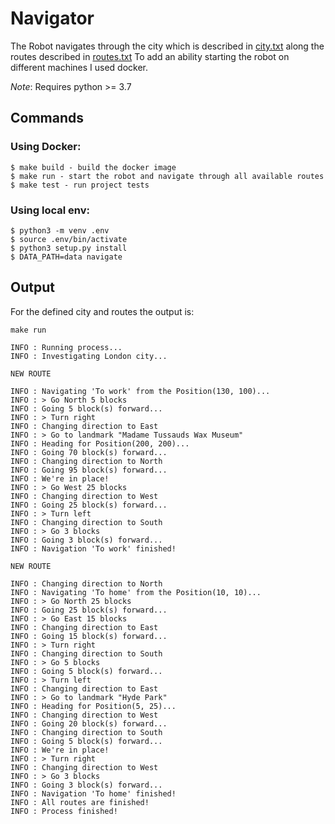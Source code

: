 # Navigator

The Robot navigates through the city which is described in [city.txt](/data/city.txt) along the routes described in [routes.txt](/data/routes.txt)
To add an ability starting the robot on different machines I used docker.

*Note*: Requires python >= 3.7

## Commands

### Using Docker:
    $ make build - build the docker image
    $ make run - start the robot and navigate through all available routes
    $ make test - run project tests

### Using local env:
	$ python3 -m venv .env
	$ source .env/bin/activate
	$ python3 setup.py install
	$ DATA_PATH=data navigate

## Output
For the defined city and routes the output is:

    make run

    INFO : Running process...
    INFO : Investigating London city...

    NEW ROUTE

    INFO : Navigating 'To work' from the Position(130, 100)...
    INFO : > Go North 5 blocks
    INFO : Going 5 block(s) forward...
    INFO : > Turn right
    INFO : Changing direction to East
    INFO : > Go to landmark "Madame Tussauds Wax Museum"
    INFO : Heading for Position(200, 200)...
    INFO : Going 70 block(s) forward...
    INFO : Changing direction to North
    INFO : Going 95 block(s) forward...
    INFO : We're in place!
    INFO : > Go West 25 blocks
    INFO : Changing direction to West
    INFO : Going 25 block(s) forward...
    INFO : > Turn left
    INFO : Changing direction to South
    INFO : > Go 3 blocks
    INFO : Going 3 block(s) forward...
    INFO : Navigation 'To work' finished!

    NEW ROUTE

    INFO : Changing direction to North
    INFO : Navigating 'To home' from the Position(10, 10)...
    INFO : > Go North 25 blocks
    INFO : Going 25 block(s) forward...
    INFO : > Go East 15 blocks
    INFO : Changing direction to East
    INFO : Going 15 block(s) forward...
    INFO : > Turn right
    INFO : Changing direction to South
    INFO : > Go 5 blocks
    INFO : Going 5 block(s) forward...
    INFO : > Turn left
    INFO : Changing direction to East
    INFO : > Go to landmark "Hyde Park"
    INFO : Heading for Position(5, 25)...
    INFO : Changing direction to West
    INFO : Going 20 block(s) forward...
    INFO : Changing direction to South
    INFO : Going 5 block(s) forward...
    INFO : We're in place!
    INFO : > Turn right
    INFO : Changing direction to West
    INFO : > Go 3 blocks
    INFO : Going 3 block(s) forward...
    INFO : Navigation 'To home' finished!
    INFO : All routes are finished!
    INFO : Process finished!
